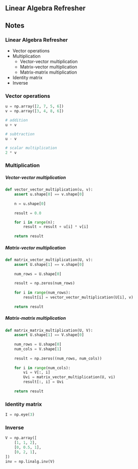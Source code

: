 ## Linear Algebra Refresher


## Notes

### Linear Algebra Refresher
* Vector operations
* Multiplication
  * Vector-vector multiplication
  * Matrix-vector multiplication
  * Matrix-matrix multiplication
* Identity matrix
* Inverse

### Vector operations
~~~~python
u = np.array([2, 7, 5, 6])
v = np.array([3, 4, 8, 6])

# addition 
u + v

# subtraction 
u - v

# scalar multiplication 
2 * v
~~~~
### Multiplication

#####  Vector-vector multiplication

~~~~python
def vector_vector_multiplication(u, v):
    assert u.shape[0] == v.shape[0]
    
    n = u.shape[0]
    
    result = 0.0

    for i in range(n):
        result = result + u[i] * v[i]
    
    return result
~~~~

#####  Matrix-vector multiplication

~~~~python
def matrix_vector_multiplication(U, v):
    assert U.shape[1] == v.shape[0]
    
    num_rows = U.shape[0]
    
    result = np.zeros(num_rows)
    
    for i in range(num_rows):
        result[i] = vector_vector_multiplication(U[i], v)
    
    return result
~~~~

#####  Matrix-matrix multiplication

~~~~python
def matrix_matrix_multiplication(U, V):
    assert U.shape[1] == V.shape[0]
    
    num_rows = U.shape[0]
    num_cols = V.shape[1]
    
    result = np.zeros((num_rows, num_cols))
    
    for i in range(num_cols):
        vi = V[:, i]
        Uvi = matrix_vector_multiplication(U, vi)
        result[:, i] = Uvi
    
    return result
~~~~
### Identity matrix

~~~~python
I = np.eye(3)
~~~~
### Inverse
~~~~python
V = np.array([
    [1, 1, 2],
    [0, 0.5, 1], 
    [0, 2, 1],
])
inv = np.linalg.inv(V)
~~~~



